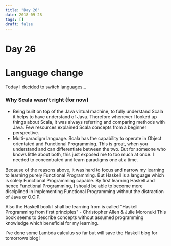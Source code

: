 ```yaml
---
title: "Day 26"
date: 2018-09-28
tags: []
draft: false
---
```

# Day 26

# Language change

Today I decided to switch languages...

### Why Scala wasn't right (for now)

- Being built on top of the Java virtual machine, to fully understand Scala it helps to have understand of Java. Therefore whenever I looked up things about Scala, it was always referring and comparing methods with Java. Few resources explained Scala concepts from a beginner perspective.
- Multi-paradigm language. Scala has the capability to operate in Object orientated and Functional Programming. This is great, when you understand and can differentiate between the two. But for someone who knows little about both, this just exposed me to too much at once. I needed to concentrated and learn paradigms one at a time.

Because of the reasons above, it was hard to focus and narrow my learning to learning purely Functional Programming. But Haskell is a language which is solely Functional Programming capable. By first learning Haskell and hence Functional Programming, I should be able to become more disciplined in implementing Functional Programming without the distraction of Java or O.O.P.

Also the Haskell book I shall be learning from is called "Haskell Programming from first principles" - Christopher Allen & Julie Moronuki
This book seems to describe concepts without assumed programming knowledge which beneficial for my learning.

I've done some Lambda calculus so far but will save the Haskell blog for tomorrows blog!
